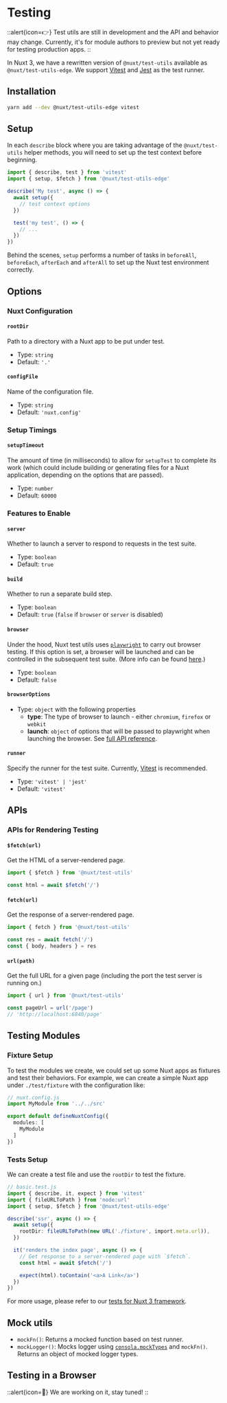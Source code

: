 # Testing

::alert{icon=👉}
Test utils are still in development and the API and behavior may change. Currently, it's for module authors to preview but not yet ready for testing production apps.
::

In Nuxt 3, we have a rewritten version of `@nuxt/test-utils` available as `@nuxt/test-utils-edge`. We support [Vitest](https://github.com/vitest-dev/vitest) and [Jest](https://jestjs.io/) as the test runner.

## Installation

```bash
yarn add --dev @nuxt/test-utils-edge vitest
```

## Setup

In each `describe` block where you are taking advantage of the `@nuxt/test-utils` helper methods, you will need to set up the test context before beginning.

```ts
import { describe, test } from 'vitest'
import { setup, $fetch } from '@nuxt/test-utils-edge'

describe('My test', async () => {
  await setup({
    // test context options
  })

  test('my test', () => {
    // ...
  })
})
```

Behind the scenes, `setup` performs a number of tasks in `beforeAll`, `beforeEach`, `afterEach` and `afterAll` to set up the Nuxt test environment correctly.

## Options

### Nuxt Configuration

#### `rootDir`

Path to a directory with a Nuxt app to be put under test.

* Type: `string`
* Default: `'.'`

#### `configFile`

Name of the configuration file.

* Type: `string`
* Default: `'nuxt.config'`

<!--
#### config

Object with configuration overrides.

* Type: `NuxtConfig`
* Default: `{}` -->

### Setup Timings

#### `setupTimeout`

The amount of time (in milliseconds) to allow for `setupTest` to complete its work (which could include building or generating files for a Nuxt application, depending on the options that are passed).

* Type: `number`
* Default: `60000`

### Features to Enable

#### `server`

Whether to launch a server to respond to requests in the test suite.

* Type: `boolean`
* Default: `true`

#### `build`

Whether to run a separate build step.

* Type: `boolean`
* Default: `true` (`false` if `browser` or `server` is disabled)

#### `browser`

Under the hood, Nuxt test utils uses [`playwright`](https://playwright.dev/) to carry out browser testing. If this option is set, a browser will be launched and can be controlled in the subsequent test suite. (More info can be found [here](/guide/going-further/testing).)

* Type: `boolean`
* Default: `false`

#### `browserOptions`

* Type: `object` with the following properties
  * **type**: The type of browser to launch - either `chromium`, `firefox` or `webkit`
  * **launch**: `object` of options that will be passed to playwright when launching the browser. See [full API reference](https://playwright.dev/#version=master&path=docs%2Fapi.md&q=browsertypelaunchoptions).

#### `runner`

Specify the runner for the test suite. Currently, [Vitest](https://vitest.dev/) is recommended.

* Type: `'vitest' | 'jest'`
* Default: `'vitest'`

## APIs

### APIs for Rendering Testing

#### `$fetch(url)`

Get the HTML of a server-rendered page.

```ts
import { $fetch } from '@nuxt/test-utils'

const html = await $fetch('/')
```

#### `fetch(url)`

Get the response of a server-rendered page.

```ts
import { fetch } from '@nuxt/test-utils'

const res = await fetch('/')
const { body, headers } = res
```

#### `url(path)`

Get the full URL for a given page (including the port the test server is running on.)

```ts
import { url } from '@nuxt/test-utils'

const pageUrl = url('/page')
// 'http://localhost:6840/page'
```

## Testing Modules

### Fixture Setup

To test the modules we create, we could set up some Nuxt apps as fixtures and test their behaviors. For example, we can create a simple Nuxt app under `./test/fixture` with the configuration like:

```ts
// nuxt.config.js
import MyModule from '../../src'

export default defineNuxtConfig({
  modules: [
    MyModule
  ]
})
```

### Tests Setup

We can create a test file and use the `rootDir` to test the fixture.

```ts
// basic.test.js
import { describe, it, expect } from 'vitest'
import { fileURLToPath } from 'node:url'
import { setup, $fetch } from '@nuxt/test-utils-edge'

describe('ssr', async () => {
  await setup({
    rootDir: fileURLToPath(new URL('./fixture', import.meta.url)),
  })

  it('renders the index page', async () => {
    // Get response to a server-rendered page with `$fetch`.
    const html = await $fetch('/')

    expect(html).toContain('<a>A Link</a>')
  })
})
```

For more usage, please refer to our [tests for Nuxt 3 framework](https://github.com/nuxt/framework/blob/main/test/basic.test.ts).

## Mock utils

* `mockFn()`: Returns a mocked function based on test runner.
* `mockLogger()`: Mocks logger using [`consola.mockTypes`](https://github.com/unjs/consola#mocktypes) and `mockFn()`. Returns an object of mocked logger types.

## Testing in a Browser

::alert{icon=🚧}
We are working on it, stay tuned!
::
